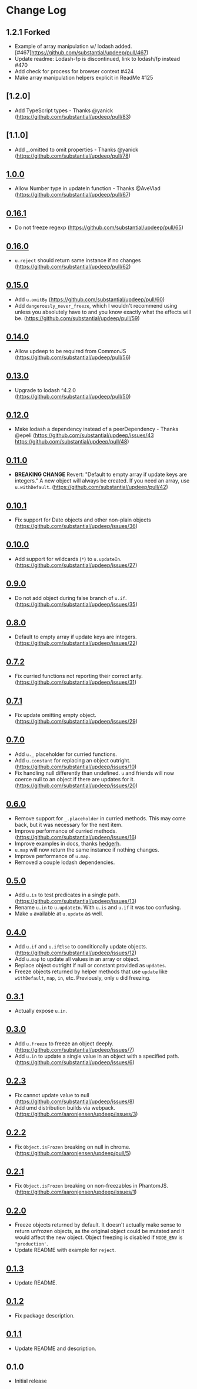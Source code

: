 # Change Log

## 1.2.1 Forked

- Example of array manipulation w/ lodash added.
  [#467]https://github.com/substantial/updeep/pull/467)
- Update readme: Lodash-fp is discontinued, link to lodash/fp instead #470
- Add check for process for browser context #424 
- Make array manipulation helpers explicit in ReadMe #125 

## [1.2.0]

- Add TypeScript types - Thanks @yanick
  (https://github.com/substantial/updeep/pull/83)

## [1.1.0]

- Add \_.omitted to omit properties - Thanks @yanick
  (https://github.com/substantial/updeep/pull/78)

## [1.0.0]

- Allow Number type in updateIn function - Thanks @AveVlad
  (https://github.com/substantial/updeep/pull/67)

## [0.16.1]

- Do not freeze regexp (https://github.com/substantial/updeep/pull/65)

## [0.16.0]

- `u.reject` should return same instance if no changes
  (https://github.com/substantial/updeep/pull/62)

## [0.15.0]

- Add `u.omitBy` (https://github.com/substantial/updeep/pull/60)
- Add `dangerously_never_freeze`, which I wouldn't recommend using unless you
  absolutely have to and you know exactly what the effects will be.
  (https://github.com/substantial/updeep/pull/59)

## [0.14.0]

- Allow updeep to be required from CommonJS
  (https://github.com/substantial/updeep/pull/56)

## [0.13.0]

- Upgrade to lodash ^4.2.0 (https://github.com/substantial/updeep/pull/50)

## [0.12.0]

- Make lodash a dependency instead of a peerDependency - Thanks @epeli
  (https://github.com/substantial/updeep/issues/43
  https://github.com/substantial/updeep/pull/48)

## [0.11.0]

- **BREAKING CHANGE** Revert: "Default to empty array if update keys are
  integers." A new object will always be created. If you need an array, use
  `u.withDefault`. (https://github.com/substantial/updeep/pull/42)

## [0.10.1]

- Fix support for Date objects and other non-plain objects
  (https://github.com/substantial/updeep/issues/36)

## [0.10.0]

- Add support for wildcards (`*`) to `u.updateIn`.
  (https://github.com/substantial/updeep/issues/27)

## [0.9.0]

- Do not add object during false branch of `u.if`.
  (https://github.com/substantial/updeep/issues/35)

## [0.8.0]

- Default to empty array if update keys are integers.
  (https://github.com/substantial/updeep/issues/22)

## [0.7.2]

- Fix curried functions not reporting their correct arity.
  (https://github.com/substantial/updeep/issues/31)

## [0.7.1]

- Fix update omitting empty object.
  (https://github.com/substantial/updeep/issues/29)

## [0.7.0]

- Add `u._` placeholder for curried functions.
- Add `u.constant` for replacing an object outright.
  (https://github.com/substantial/updeep/issues/10)
- Fix handling null differently than undefined. `u` and friends will now coerce
  null to an object if there are updates for it.
  (https://github.com/substantial/updeep/issues/20)

## [0.6.0]

- Remove support for `_.placeholder` in curried methods. This may come back, but
  it was necessary for the next item.
- Improve performance of curried methods.
  (https://github.com/substantial/updeep/issues/16)
- Improve examples in docs, thanks [hedgerh][].
- `u.map` will now return the same instance if nothing changes.
- Improve performance of `u.map`.
- Removed a couple lodash dependencies.

## [0.5.0]

- Add `u.is` to test predicates in a single path.
  (https://github.com/substantial/updeep/issues/13)
- Rename `u.in` to `u.updateIn`. With `u.is` and `u.if` it was too confusing.
- Make `u` available at `u.update` as well.

## [0.4.0]

- Add `u.if` and `u.ifElse` to conditionally update objects.
  (https://github.com/substantial/updeep/issues/12)
- Add `u.map` to update all values in an array or object.
- Replace object outright if null or constant provided as `updates`.
- Freeze objects returned by helper methods that use `update` like
  `withDefault`, `map`, `in`, etc. Previously, only `u` did freezing.

## [0.3.1]

- Actually expose `u.in`.

## [0.3.0]

- Add `u.freeze` to freeze an object deeply.
  (https://github.com/substantial/updeep/issues/7)
- Add `u.in` to update a single value in an object with a specified path.
  (https://github.com/substantial/updeep/issues/6)

## [0.2.3]

- Fix cannot update value to null
  (https://github.com/substantial/updeep/issues/8)
- Add umd distribution builds via webpack.
  (https://github.com/aaronjensen/updeep/issues/3)

## [0.2.2]

- Fix `Object.isFrozen` breaking on null in chrome.
  (https://github.com/aaronjensen/updeep/pull/5)

## [0.2.1]

- Fix `Object.isFrozen` breaking on non-freezables in PhantomJS.
  (https://github.com/aaronjensen/updeep/issues/1)

## [0.2.0]

- Freeze objects returned by default. It doesn't actually make sense to return
  unfrozen objects, as the original object could be mutated and it would affect
  the new object. Object freezing is disabled if `NODE_ENV` is `"production'`.
- Update README with example for `reject`.

## [0.1.3]

- Update README.

## [0.1.2]

- Fix package description.

## [0.1.1]

- Update README and description.

## 0.1.0

- Initial release

[unreleased]: https://github.com/aaronjensen/updeep/compare/v1.0.0...HEAD
[1.0.0]: https://github.com/aaronjensen/updeep/compare/v0.16.1...v1.0.0
[0.16.1]: https://github.com/aaronjensen/updeep/compare/v0.16.0...v0.16.1
[0.16.0]: https://github.com/aaronjensen/updeep/compare/v0.15.0...v0.16.0
[0.15.0]: https://github.com/aaronjensen/updeep/compare/v0.14.0...v0.15.0
[0.14.0]: https://github.com/aaronjensen/updeep/compare/v0.13.0...v0.14.0
[0.13.0]: https://github.com/aaronjensen/updeep/compare/v0.12.0...v0.13.0
[0.12.0]: https://github.com/aaronjensen/updeep/compare/v0.11.0...v0.12.0
[0.11.0]: https://github.com/aaronjensen/updeep/compare/v0.10.1...v0.11.0
[0.10.1]: https://github.com/aaronjensen/updeep/compare/v0.10.0...v0.10.1
[0.10.0]: https://github.com/aaronjensen/updeep/compare/v0.9.0...v0.10.0
[0.9.0]: https://github.com/aaronjensen/updeep/compare/v0.8.0...v0.9.0
[0.8.0]: https://github.com/aaronjensen/updeep/compare/v0.7.2...v0.8.0
[0.7.2]: https://github.com/aaronjensen/updeep/compare/v0.7.1...v0.7.2
[0.7.1]: https://github.com/aaronjensen/updeep/compare/v0.7.0...v0.7.1
[0.7.0]: https://github.com/aaronjensen/updeep/compare/v0.6.0...v0.7.0
[0.6.0]: https://github.com/aaronjensen/updeep/compare/v0.5.0...v0.6.0
[0.5.0]: https://github.com/aaronjensen/updeep/compare/v0.4.0...v0.5.0
[0.4.0]: https://github.com/aaronjensen/updeep/compare/v0.3.1...v0.4.0
[0.3.1]: https://github.com/aaronjensen/updeep/compare/v0.3.0...v0.3.1
[0.3.0]: https://github.com/aaronjensen/updeep/compare/v0.2.3...v0.3.0
[0.2.3]: https://github.com/aaronjensen/updeep/compare/v0.2.2...v0.2.3
[0.2.2]: https://github.com/aaronjensen/updeep/compare/v0.2.1...v0.2.2
[0.2.1]: https://github.com/aaronjensen/updeep/compare/v0.2.0...v0.2.1
[0.2.0]: https://github.com/aaronjensen/updeep/compare/v0.1.3...v0.2.0
[0.1.3]: https://github.com/aaronjensen/updeep/compare/v0.1.2...v0.1.3
[0.1.2]: https://github.com/aaronjensen/updeep/compare/v0.1.1...v0.1.2
[0.1.1]: https://github.com/aaronjensen/updeep/compare/v0.1.0...v0.1.1
[hedgerh]: https://github.com/hedgerh

